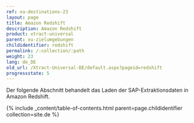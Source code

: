 ```yaml
---
ref: xu-destinations-23
layout: page
title: Amazon Redshift
description: Amazon Redshift
product: xtract-universal
parent: xu-zielumgebungen
childidentifier: redshift
permalink: /:collection/:path
weight: 23
lang: de_DE
old_url: /Xtract-Universal-DE/default.aspx?pageid=redshift
progressstate: 5
---
```

Der folgende Abschnitt behandelt das Laden der SAP-Extraktionsdaten in Amazon Redshift.

{% include _content/table-of-contents.html parent=page.childidentifier collection=site.de %}